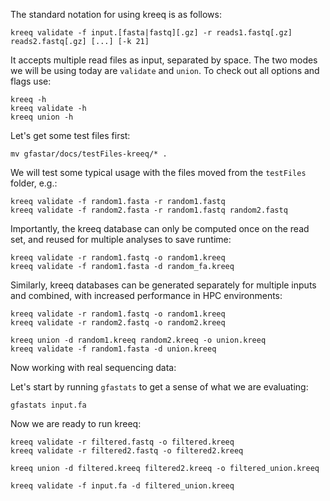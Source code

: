 The standard notation for using kreeq is as follows:
```
kreeq validate -f input.[fasta|fastq][.gz] -r reads1.fastq[.gz] reads2.fastq[.gz] [...] [-k 21]
```
It accepts multiple read files as input, separated by space. The two modes we will be using today are `validate` and `union`.
To check out all options and flags use:
```
kreeq -h
kreeq validate -h
kreeq union -h
```

Let's get some test files first:
```
mv gfastar/docs/testFiles-kreeq/* .
```

We will test some typical usage with the files moved from the `testFiles` folder, e.g.:
```
kreeq validate -f random1.fasta -r random1.fastq
kreeq validate -f random2.fasta -r random1.fastq random2.fastq
```

Importantly, the kreeq database can only be computed once on the read set, and reused for multiple analyses to save runtime:

```
kreeq validate -r random1.fastq -o random1.kreeq
kreeq validate -f random1.fasta -d random_fa.kreeq
```

Similarly, kreeq databases can be generated separately for multiple inputs and combined, with increased performance in HPC environments:

```
kreeq validate -r random1.fastq -o random1.kreeq
kreeq validate -r random2.fastq -o random2.kreeq

kreeq union -d random1.kreeq random2.kreeq -o union.kreeq
kreeq validate -f random1.fasta -d union.kreeq
```

Now working with real sequencing data:

Let's start by running `gfastats` to get a sense of what we are evaluating:
```
gfastats input.fa
```

Now we are ready to run kreeq:
```
kreeq validate -r filtered.fastq -o filtered.kreeq
kreeq validate -r filtered2.fastq -o filtered2.kreeq

kreeq union -d filtered.kreeq filtered2.kreeq -o filtered_union.kreeq

kreeq validate -f input.fa -d filtered_union.kreeq
```
